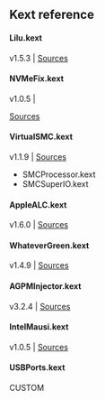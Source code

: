 ## Kext reference


#### Lilu.kext

v1.5.3 |
[Sources](https://github.com/acidanthera/Lilu)

#### NVMeFix.kext

v1.0.5 |

[Sources](https://github.com/acidanthera/NVMeFix)

#### VirtualSMC.kext

v1.1.9 |
[Sources](https://github.com/acidanthera/VirtualSMC)

- SMCProcessor.kext
- SMCSuperIO.kext

#### AppleALC.kext

v1.6.0 |
[Sources](https://github.com/acidanthera/AppleALC)

#### WhateverGreen.kext

v1.4.9 |
[Sources](https://github.com/acidanthera/WhateverGreen)

#### AGPMInjector.kext

v3.2.4 |
[Sources](https://github.com/Pavo-IM/AGPMInjector)


#### IntelMausi.kext

v1.0.5 |
[Sources](https://github.com/acidanthera/IntelMausi)

#### USBPorts.kext

CUSTOM

